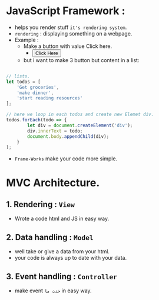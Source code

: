 # JavaScript Framework : 
- helps you render stuff `it's rendering system`.
- `rendering` : displaying something on a webpage.
- Example :
	- Make a button with value Click here.
		- <button>Click Here</button>
	- but i want to make 3 button but content in a list:
``` Javascript

// lists.
let todos = [
	'Get groceries',
	'make dinner',
	'start reading resources'
];

// here we loop in each todos and create new Elemet div.
todos.forEach(todo => {
		let div = document.createElement('div');
		div.innerText = todo;
		document.body.appendChild(div);
	}
);

```

- `Frame-Works` make your code more simple.
# MVC Architecture.
## 1. Rendering : `View`
- Wrote a code html and JS in easy way.
## 2. Data handling : `Model`
- well take or give a data  from your html.
- your code is always up to date with your data. 
## 3. Event handling : `Controller`
- make event `حدث ما` in easy way.
